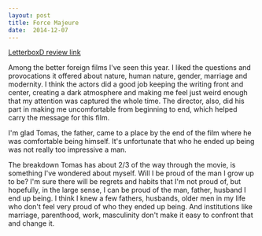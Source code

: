 ```yaml
---
layout: post
title: Force Majeure 
date:  2014-12-07 
---
```

 
[LetterboxD review link](http://letterboxd.com/samarthbhaskar/film/force-majeure-2014/)

 Among the better foreign films I've seen this year. I liked the questions and provocations it offered about nature, human nature, gender, marriage and modernity. I think the actors did a good job keeping the writing front and center, creating a dark atmosphere and making me feel just weird enough that my attention was captured the whole time. The director, also, did his part in making me uncomfortable from beginning to end, which helped carry the message for this film.

I'm glad Tomas, the father, came to a place by the end of the film where he was comfortable being himself. It's unfortunate that who he ended up being was not really too impressive a man.

The breakdown Tomas has about 2/3 of the way through the movie, is something I've wondered about myself. Will I be proud of the man I grow up to be? I'm sure there will be regrets and habits that I'm not proud of, but hopefully, in the large sense, I can be proud of the man, father, husband I end up being. I think I knew a few fathers, husbands, older men in my life who don't feel very proud of who they ended up being. And institutions like marriage, parenthood, work, masculinity don't make it easy to confront that and change it.
